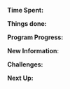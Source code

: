 **Time Spent:** 

**Things done:**


**Program Progress:**


**New Information**:


**Challenges:**


**Next Up:**

